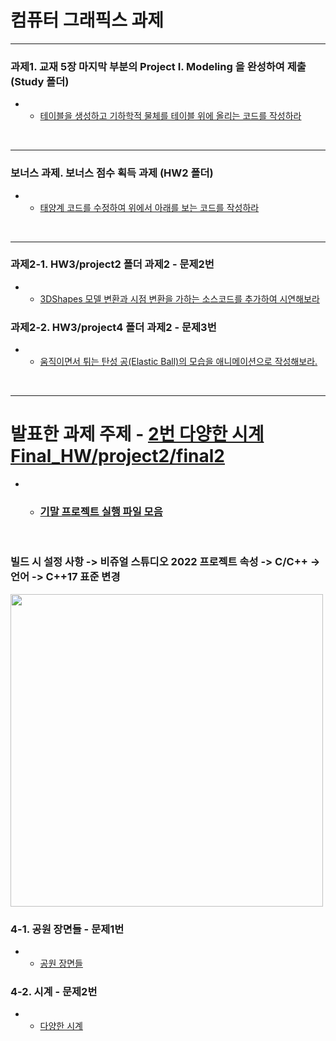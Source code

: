 # 컴퓨터 그래픽스 과제
---

### 과제1. 교재 5장 마지막 부분의 Project I. Modeling 을 완성하여 제출 (Study 폴더)
- - [테이블을 생성하고 기하학적 물체를 테이블 위에 올리는 코드를 작성하라](Study)


<br/>

 
---

### 보너스 과제. 보너스 점수 획득 과제 (HW2 폴더)
- - [태양계 코드를 수정하여 위에서 아래를 보는 코드를 작성하라](HW2)

<br/>

---
### 과제2-1. HW3/project2 폴더 과제2 - 문제2번 
- - [3DShapes 모델 변환과 시점 변환을 가하는 소스코드를 추가하여 시연해보라](HW3/project2/NeHe-3D-Shape)
### 과제2-2. HW3/project4 폴더 과제2 - 문제3번 
- - [움직이면서 튀는 탄성 공(Elastic Ball)의 모습을 애니메이션으로 작성해보라.](HW3/project4/gravityBall)
 

<br/>

---
# 발표한 과제 주제 - [2번 다양한 시계 Final_HW/project2/final2](Final_HW/project2/final2)
- - ### [기말 프로젝트 실행 파일 모음](Final_HW/exe_file)

<br/>

### 빌드 시 설정 사항 -> 비쥬얼 스튜디오 2022 프로젝트 속성 -> C/C++ -> 언어 -> **C++17 표준** 변경

<img src="https://github.com/user-attachments/assets/b5c46932-18d3-481f-9550-672031be9330" width="500" />


### 4-1. 공원 장면들 - 문제1번 
- - [공원 장면들](Final_HW/project1/final1)
  
### 4-2. 시계 - 문제2번
- - [다양한 시계](Final_HW/project2/final2)



